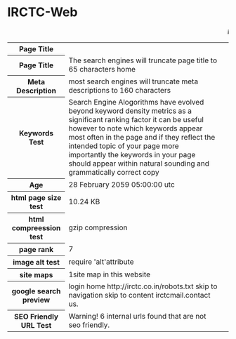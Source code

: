 # IRCTC-Web
<html>



<table>

<marquee><b><i>IRCTC</i></b></marquee>

<tr>

<th><b>Page Title</b></th>
</tr>

<tr>

<th>Page Title</th>

<td>The search engines will truncate page title to 65 characters home </td>

</tr>

<tr>

<th>Meta Description</th>
<td>most search engines will truncate meta descriptions to 160 characters<td>

</tr>

<tr>

<th>Keywords Test</th>
<td>Search Engine Alogorithms have evolved beyond keyword density metrics as a significant ranking factor it can be useful however to note which keywords appear most often in the page and if they reflect the intended topic of your page more importantly the keywords in your page should appear within natural sounding and grammatically correct copy</td>

</tr>

<tr>

<th>Age</th>

<td>28 February 2059 05:00:00 utc</td>

</tr>

<tr>


<th>html page size test</th>

<td>10.24 KB</td>

</tr>

<tr>

<th>html compreession test</th>

<td>gzip compression</td>

</tr>

<tr>


<th>page rank</th>
<td>7</td>

</tr>

<tr>

<th>image alt test</th>
<td>require 'alt'attribute</td>
</tr>

<tr>

<th>site maps</th>

<td>1site map in this website</td>

</tr>

<tr>

<th>google search preview</th>

<td>login home  http://irctc.co.in/robots.txt  skip to navigation skip to content irctcmail.contact us.</td>

</tr>

<tr>

<th>SEO Friendly URL Test</th>

<td>Warning! 6 internal urls found that are not seo friendly.</td>

</tr>

</table>

</html>
